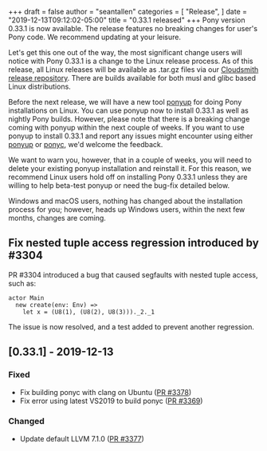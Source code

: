 +++
draft = false
author = "seantallen"
categories = [
    "Release",
]
date = "2019-12-13T09:12:02-05:00"
title = "0.33.1 released"
+++
Pony version 0.33.1 is now available. The release features no breaking changes for user's Pony code. We recommend updating at your leisure.
<!--more-->

Let's get this one out of the way, the most significant change users will notice with Pony 0.33.1 is a change to the Linux release process. As of this release, all Linux releases will be available as .tar.gz files via our [Cloudsmith release repository](https://cloudsmith.io/~ponylang/repos/releases/packages/). There are builds available for both musl and glibc based Linux distributions.

Before the next release, we will have a new tool [ponyup](https://github.com/ponylang/ponyup) for doing Pony installations on Linux. You can use ponyup now to install 0.33.1 as well as nightly Pony builds. However, please note that there is a breaking change coming with ponyup within the next couple of weeks. If you want to use ponyup to install 0.33.1 and report any issues might encounter using either [ponyup](https://github.com/ponylang/ponyup/issues) or [ponyc](https://github.com/ponylang/ponyc/issues), we'd welcome the feedback.

We want to warn you, however, that in a couple of weeks, you will need to delete your existing ponyup installation and reinstall it. For this reason, we recommend Linux users hold off on installing Pony 0.33.1 unless they are willing to help beta-test ponyup or need the bug-fix detailed below.

Windows and macOS users, nothing has changed about the installation process for you; however, heads up Windows users, within the next few months, changes are coming.

## Fix nested tuple access regression introduced by #3304

PR #3304 introduced a bug that caused segfaults with nested tuple access, such as:

```pony
actor Main
  new create(env: Env) =>
    let x = (U8(1), (U8(2), U8(3)))._2._1
```

The issue is now resolved, and a test added to prevent another regression.

## [0.33.1] - 2019-12-13

### Fixed

- Fix building ponyc with clang on Ubuntu ([PR #3378](https://github.com/ponylang/ponyc/pull/3378))
- Fix error using latest VS2019 to build ponyc ([PR #3369](https://github.com/ponylang/ponyc/pull/3369))

### Changed

- Update default LLVM 7.1.0 ([PR #3377](https://github.com/ponylang/ponyc/pull/3377))
